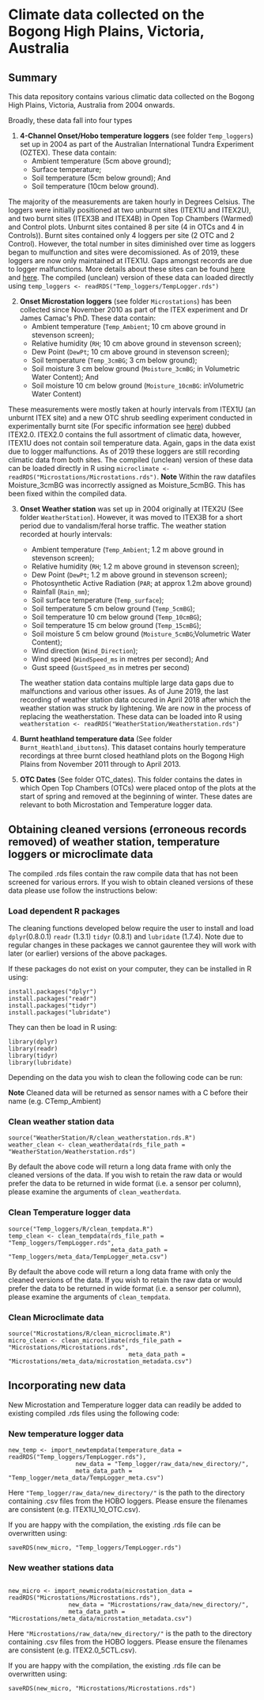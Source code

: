 # Climate data collected on the Bogong High Plains, Victoria, Australia

## Summary

This data repository contains various climatic data collected on the Bogong High Plains, Victoria, Australia from 2004 onwards.

Broadly, these data fall into four types

1. **4-Channel Onset/Hobo temperature loggers** (see folder `Temp_loggers`) set up in 2004 as part of the Australian International Tundra Experiment (OZTEX). These data contain:
	-	Ambient temperature (5cm above ground);
	-	Surface temperature;
	-	Soil temperature (5cm below ground); And
	-	Soil temperature (10cm below ground).

The majority of the measurements are taken hourly in Degrees Celsius. The loggers were initially positioned at two unburnt sites (ITEX1U and ITEX2U), and two burnt sites (ITEX3B and ITEX4B) in Open Top Chambers (Warmed) and Control plots. Unburnt sites contained 8 per site (4 in OTCs and 4 in Controls)). Burnt sites contained only 4 loggers per site (2 OTC and 2 Control). However, the total number in sites diminished over time as loggers began to mulfunction and sites were decomissioned. As of 2019, these loggers are now only maintained at ITEX1U. Gaps amongst records are due to logger malfunctions. More details about these sites can be found [here](https://link.springer.com/article/10.1007/s00442-015-3261-2) and [here](https://www.publish.csiro.au/bt/BT08018). The compiled (unclean) version of these data can loaded directly using `temp_loggers <- readRDS("Temp_loggers/TempLogger.rds")`

2.	**Onset Microstation loggers** (see folder `Microstations`) has been collected since November 2010 as part of the ITEX experiment and Dr James Camac's PhD. These data contain:
	-	Ambient temperature (`Temp_Ambient`; 10 cm above ground in stevenson screen);
	-	Relative humidity (`RH`; 10 cm above ground in stevenson screen);
	-	Dew Point (`DewPt`; 10 cm above ground in stevenson screen);
	-	Soil temperature (`Temp_3cmBG`; 3 cm below ground);
	- 	Soil moisture 3 cm below ground (`Moisture_3cmBG`; in Volumetric Water Content); And
	- 	Soil moisture 10 cm below ground (`Moisture_10cmBG`: inVolumetric Water Content)

These measurements were mostly taken at hourly intervals from ITEX1U (an unburnt ITEX site) and a new OTC shrub seedling experiment conducted in experimentally burnt site (For specific information see [here](https://onlinelibrary.wiley.com/doi/abs/10.1111/gcb.13614)) dubbed ITEX2.0. ITEX2.0 contains the full assortment of climatic data, however, ITEX1U does not contain soil temperature data. Again, gaps in the data exist due to logger malfunctions. As of 2019 these loggers are still recording climatic data from both sites. The compiled (unclean) version of these data can be loaded directly in R using `microclimate <- readRDS("Microstations/Microstations.rds")`. **Note** Within the raw datafiles Moisture_3cmBG was incorrectly assigned as Moisture_5cmBG. This has been fixed within the compiled data.

3.	**Onset Weather station** was set up in 2004 originally at ITEX2U (See folder `WeatherStation`). However, it was moved to ITEX3B for a short period due to vandalism/feral horse traffic. The weather station recorded at hourly intervals:
	-	Ambient temperature (`Temp_Ambient`; 1.2 m above ground in stevenson screen);
	-	Relative humidity (`RH`; 1.2 m above ground in stevenson screen);
	-	Dew Point (`DewPt`; 1.2 m above ground in stevenson screen);
	-	Photosynthetic Active Radiation (`PAR`; at approx 1.2m above ground)
	-	Rainfall (`Rain_mm`);
	-	Soil surface temperature (`Temp_surface`);
	-	Soil temperature 5 cm below ground (`Temp_5cmBG`);
	-	Soil temperature 10 cm below ground (`Temp_10cmBG`);
	-	Soil temperature 15 cm below ground (`Temp_15cmBG`);
	- 	Soil moisture 5 cm below ground (`Moisture_5cmBG`;Volumetric Water Content); 
	- 	Wind direction (`Wind_Direction`);
	-	Wind speed (`WindSpeed_ms` in metres per second); And
	-	Gust speed (`GustSpeed_ms` in metres per second)

	The weather station data contains multiple large data gaps due to malfunctions and various other issues. As of June 2019, the last recording of weather station data occured in April 2018 after which the weather station was struck by lightening. We are now in the process of replacing the weatherstation. These data can be loaded into R using `weatherstation <- readRDS("WeatherStation/Weatherstation.rds")`

4.	**Burnt heathland temperature data** (See folder `Burnt_Heathland_ibuttons`). This dataset contains hourly temperature recordings at three burnt closed heathland plots on the Bogong High Plains from November 2011 through to April 2013.

5.	**OTC Dates** (See folder OTC_dates). This folder contains the dates in which Open Top Chambers (OTCs) were placed ontop of the plots at the start of spring and removed at the beginning of winter. These dates are relevant to both Microstation and Temperature logger data.


## Obtaining cleaned versions (erroneous records removed) of weather station, temperature loggers or microclimate data

The compiled .rds files contain the raw compile data that has not been screened for various errors. If you wish to obtain cleaned versions of these data please use follow the instructions below:

### Load dependent R packages

The cleaning functions developed below require the user to install and load `dplyr`(0.8.0.1) `readr` (1.3.1) `tidyr` (0.8.1) and `lubridate` (1.7.4). Note due to regular changes in these packages we cannot gaurentee they will work with later (or earlier) versions of the above packages.

If these packages do not exist on your computer, they can be installed in R using:

```
install.packages("dplyr")
install.packages("readr")
install.packages("tidyr")
install.packages("lubridate")
```

They can then be load in R using:
```
library(dplyr)
library(readr)
library(tidyr)
library(lubridate)
```

Depending on the data you wish to clean the following code can be run:

**Note** Cleaned data will be returned as sensor names with a C before their name (e.g. CTemp_Ambient)

### Clean weather station data

```
source("WeatherStation/R/clean_weatherstation.rds.R")
weather_clean <- clean_weatherdata(rds_file_path = "WeatherStation/Weatherstation.rds") 
```

By default the above code will return a long data frame with only the cleaned versions of the data. If you wish to retain the raw data or would prefer the data to be returned in wide format (i.e. a sensor per column), please examine the arguments of `clean_weatherdata`.


### Clean Temperature logger data

```
source("Temp_loggers/R/clean_tempdata.R")
temp_clean <- clean_tempdata(rds_file_path = "Temp_loggers/TempLogger.rds",
                             meta_data_path = "Temp_loggers/meta_data/TempLogger_meta.csv")
```

By default the above code will return a long data frame with only the cleaned versions of the data. If you wish to retain the raw data or would prefer the data to be returned in wide format (i.e. a sensor per column), please examine the arguments of `clean_tempdata`.

### Clean Microclimate data

```
source("Microstations/R/clean_microclimate.R")
micro_clean <- clean_microclimate(rds_file_path = "Microstations/Microstations.rds",
                                  meta_data_path = "Microstations/meta_data/microstation_metadata.csv")
```


## Incorporating new data

New Microstation and Temperature logger data can readily be added to existing compiled .rds files using the following code:

### New temperature logger data

```
new_temp <- import_newtempdata(temperature_data = readRDS("Temp_loggers/TempLogger.rds"),
			       new_data = "Temp_logger/raw_data/new_directory/",
			       meta_data_path = "Temp_logger/meta_data/TempLogger_meta.csv")
```

Here `"Temp_logger/raw_data/new_directory/"` is the path to the directory containing .csv files from the HOBO loggers. Please ensure the filenames are consistent (e.g. ITEX1U_10_OTC.csv).


If you are happy with the compilation, the existing .rds file can be overwritten using:
```
saveRDS(new_micro, "Temp_loggers/TempLogger.rds")
```

### New weather stations data

```

new_micro <- import_newmicrodata(microstation_data = readRDS("Microstations/Microstations.rds"),
				 new_data = "Microstations/raw_data/new_directory/",
				 meta_data_path = "Microstations/meta_data/microstation_metadata.csv")
```

Here `"Microstations/raw_data/new_directory/"` is the path to the directory containing .csv files from the HOBO loggers. Please ensure the filenames are consistent (e.g. ITEX2.0_5CTL.csv).


If you are happy with the compilation, the existing .rds file can be overwritten using:
```
saveRDS(new_micro, "Microstations/Microstations.rds")
```
